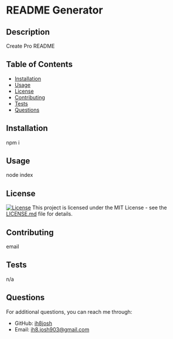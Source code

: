 
# README Generator

## Description
Create Pro README

## Table of Contents
- [Installation](#installation)
- [Usage](#usage)
- [License](#license)
- [Contributing](#contributing)
- [Tests](#tests)
- [Questions](#questions)

## Installation
npm i

## Usage
node index

## License
[![License](https://img.shields.io/badge/License-MIT-brightgreen.svg)](https://opensource.org/licenses/MIT)
This project is licensed under the MIT License - see the [LICENSE.md](LICENSE.md) file for details.

## Contributing
email

## Tests
n/a

## Questions
For additional questions, you can reach me through:
- GitHub: [ih8josh](https://github.com/ih8josh)
- Email: ih8.josh903@gmail.com
